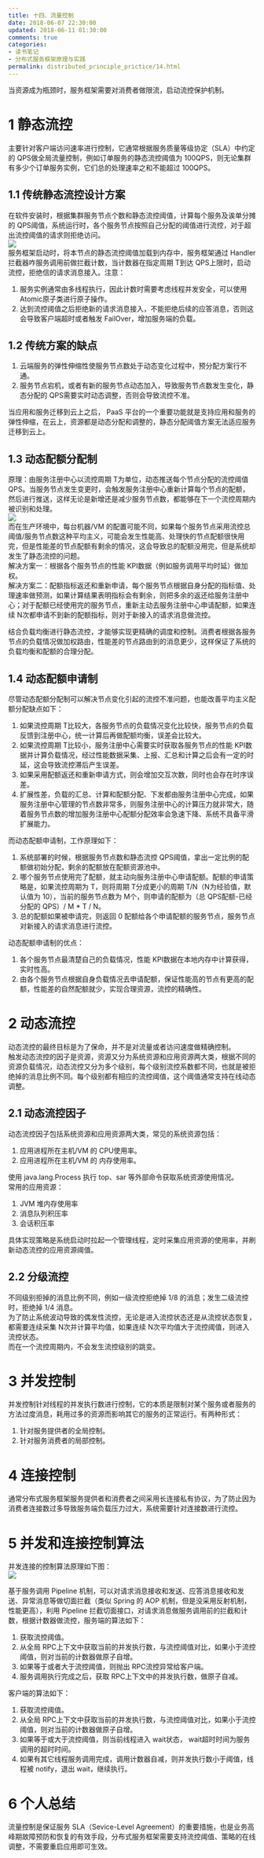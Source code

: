 ```yaml
---
title: 十四、流量控制
date: 2018-06-07 22:30:00
updated: 2018-06-11 01:30:00
comments: true
categories: 
- 读书笔记
- 分布式服务框架原理与实践
permalink: distributed_principle_prictice/14.html    
---
```


当资源成为瓶颈时，服务框架需要对消费者做限流，启动流控保护机制。

# 1 静态流控

主要针对客户端访问速率进行控制，它通常根据服务质量等级协定（SLA）中约定的 QPS做全局流量控制，例如订单服务的静态流控阈值为 100QPS，则无论集群有多少个订单服务实例，它们总的处理速率之和不能超过 100QPS。

## 1.1 传统静态流控设计方案

在软件安装时，根据集群服务节点个数和静态流控阈值，计算每个服务及诶单分摊的 QPS阈值，系统运行时，各个服务节点按照自己分配的阈值进行流控，对于超出流控阈值的请求则拒绝访问。  
![][1]  
服务框架启动时，将本节点的静态流控阈值加载到内存中，服务框架通过 Handler拦截器咋服务调用前做拦截计数，当计数器在指定周期 T到达 QPS上限时，启动流控，拒绝信的请求消息接入。注意：  
1. 服务实例通常由多线程执行，因此计数时需要考虑线程并发安全，可以使用 Atomic原子类进行原子操作。
2. 达到流控阈值之后拒绝新的请求消息接入，不能拒绝后续的应答消息，否则这会导致客户端超时或者触发 FailOver，增加服务端的负载。

## 1.2 传统方案的缺点

1. 云端服务的弹性伸缩性使服务节点数处于动态变化过程中，预分配方案行不通。
2. 服务节点宕机，或者有新的服务节点动态加入，导致服务节点数发生变化，静态分配的 QPS需要实时动态调整，否则会导致流控不准。
  
当应用和服务迁移到云上之后， PaaS 平台的一个重要功能就是支持应用和服务的弹性伸缩，在云上，资源都是动态分配和调整的，静态分配阈值方案无法适应服务迁移到云上。

## 1.3 动态配额分配制

原理：由服务注册中心以流控周期 T为单位，动态推送每个节点分配的流控阈值 QPS。当服务节点发生变更时，会触发服务注册中心重新计算每个节点的配额，然后进行推送，这样无论是新增还是减少服务节点数，都能够在下一个流控周期内被识别和处理。  
![][2]  
而在生产环境中，每台机器/VM 的配置可能不同，如果每个服务节点采用流控总阈值/服务节点数这种平均主义，可能会发生性能高、处理快的节点配额很快用完，但是性能差的节点配额有剩余的情况，这会导致总的配额没用完，但是系统却发生了静态流控的问题。  
解决方案一：根据各个服务节点的性能 KPI数据（例如服务调用平均时延）做加权。  
解决方案二：配额指标返还和重新申请，每个服务节点根据自身分配的指标值、处理速率做预测，如果计算结果表明指标会有剩余，则把多余的返还给服务注册中心；对于配额已经使用完的服务节点，重新主动去服务注册中心申请配额，如果连续 N次都申请不到新的配额指标，则对于新接入的请求消息做流控。  
  
结合负载均衡进行静态流控，才能够实现更精确的调度和控制。消费者根据各服务节点的负载情况做加权路由，性能差的节点路由到的消息更少，这样保证了系统的负载均衡和配额的合理分配。

## 1.4 动态配额申请制

尽管动态配额分配制可以解决节点变化引起的流控不准问题，也能改善平均主义配额分配缺点如下：
1. 如果流控周期 T比较大，各服务节点的负载情况变化比较快，服务节点的负载反馈到注册中心，统一计算后再做配额均衡，误差会比较大。
2. 如果流控周期 T比较小，服务注册中心需要实时获取各服务节点的性能 KPI数据并计算负载情况，经过性能数据采集、上报、汇总和计算之后会有一定的时延，这会导致流控滞后产生误差。
3. 如果采用配额返还和重新申请方式，则会增加交互次数，同时也会存在时序误差。
4. 扩展性差，负载的汇总、计算和配额分配、下发都由服务注册中心完成，如果服务注册中心管理的节点数非常多，则服务注册中心的计算压力就非常大，随着服务节点数的增加服务注册中心配额分配效率会急速下降、系统不具备平滑扩展能力。  
  
而动态配额申请制，工作原理如下：  
1. 系统部署的时候，根据服务节点数和静态流控 QPS阈值，拿出一定比例的配额做初始分配，剩余的配额放在配额资源池中。
2. 哪个服务节点使用完了配额，就主动向服务注册中心申请配额。配额的申请策略是，如果流控周期为 T，则将周期 T分成更小的周期 T/N（N为经验值，默认值为 10），当前的服务节点数为 M个，则申请的配额为（总 QPS配额-已经分配的 QPS）/ M * T / N。
3. 总的配额如果被申请完，则返回 0 配额给各个申请配额的服务节点，服务节点对新接入的请求消息进行流控。
  
动态配额申请制的优点：
1. 各个服务节点最清楚自己的负载情况，性能 KPI数据在本地内存中计算获得，实时性高。
2. 由各个服务节点根据自身负载情况去申请配额，保证性能高的节点有更高的配额，性能差的自然配额就少，实现合理资源，流控的精确性。

# 2 动态流控

动态流控的最终目标是为了保命，并不是对流量或者访问速度做精确控制。  
触发动态流控的因子是资源，资源又分为系统资源和应用资源两大类，根据不同的资源负载情况，动态流控又分为多个级别，每个级别流控系数都不同，也就是被拒绝掉的消息比例不同。每个级别都有相应的流控阈值，这个阈值通常支持在线动态调整。

## 2.1 动态流控因子

动态流控因子包括系统资源和应用资源两大类，常见的系统资源包括：
1. 应用进程所在主机/VM 的 CPU使用率。
2. 应用进程所在主机/VM 的 内存使用率。  
  
使用 java.lang.Process 执行 top、sar 等外部命令获取系统资源使用情况。  
常用的应用资源：  
1. JVM 堆内存使用率
2. 消息队列积压率
3. 会话积压率  
  
具体实现策略是系统启动时拉起一个管理线程，定时采集应用资源的使用率，并刷新动态流控的应用资源阈值。

## 2.2 分级流控

不同级别拒掉的消息比例不同，例如一级流控拒绝掉 1/8 的消息；发生二级流控时，拒绝掉 1/4 消息。  
为了防止系统波动导致的偶发性流控，无论是进入流控状态还是从流控状态恢复，都需要连续采集 N次并计算平均值，如果连续 N次平均值大于流控阈值，则进入流控状态。  
而在一个流控周期内，不会发生流控级别的跳变。

# 3 并发控制

并发控制针对线程的并发执行数进行控制，它的本质是限制对某个服务或者服务的方法过度消息，耗用过多的资源而影响其它的服务的正常运行。有两种形式：  
1. 针对服务提供者的全局控制。
2. 针对服务消费者的局部控制。

# 4 连接控制

通常分布式服务框架服务提供者和消费者之间采用长连接私有协议，为了防止因为消费者连接数过多导致服务端负载压力过大，系统需要针对连接数进行流控。  

# 5 并发和连接控制算法

并发连接的控制算法原理如下图：  
![][3]
  
基于服务调用 Pipeline 机制，可以对请求消息接收和发送、应答消息接收和发送、异常消息等做切面拦截（类似 Spring 的 AOP 机制，但是没采用反射机制，性能更高），利用 Pipeline 拦截切面接口，对请求消息做服务调用前的拦截和计数，根据计数器做流控，服务端的算法如下：  
1. 获取流控阈值。
2. 从全局 RPC上下文中获取当前的并发执行数，与流控阈值对比，如果小于流控阈值，则对当前的计数器做原子自增。
3. 如果等于或者大于流控阈值，则抛出 RPC流控异常给客户端。
4. 服务调用执行完成之后，获取 RPC上下文中的并发执行数，做原子自减。  
  
客户端的算法如下：  
1. 获取流控阈值。
2. 从全局 RPC上下文中获取当前的并发执行数，与流控阈值对比，如果小于流控阈值，则对当前的计数器做原子自增。
3. 如果等于或大于流控阈值，则当前线程进入 wait状态， wait超时时间为服务调用的超时时间。
4. 如果有其它线程服务调用完成，调用计数器自减，则并发执行数小于阈值，线程被 notify，退出 wait，继续执行。

# 6 个人总结

流量控制是保证服务 SLA（Sevice-Level Agreement）的重要措施，也是业务高峰期故障预防和恢复的有效手段，分布式服务框架需要支持流控阈值、策略的在线调整，不需要重启应用即可生效。

[1]:http://leran2deeplearnjavawebtech.oss-cn-beijing.aliyuncs.com/learn/distributed_principle_prictice/14_1.png
[2]:http://leran2deeplearnjavawebtech.oss-cn-beijing.aliyuncs.com/learn/distributed_principle_prictice/14_2.png
[3]:http://leran2deeplearnjavawebtech.oss-cn-beijing.aliyuncs.com/learn/distributed_principle_prictice/14_3.png
